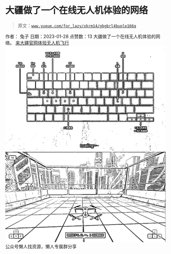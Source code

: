 # 大疆做了一个在线无人机体验的网络

> 原文：[`www.yuque.com/for_lazy/xkrm14/gbgbrl4buplp166q`](https://www.yuque.com/for_lazy/xkrm14/gbgbrl4buplp166q)

<ne-p id="ue2f16301" data-lake-id="ue2f16301"><ne-text id="u46145ccb">作者： 兔子</ne-text></ne-p> <ne-p id="uf52d751e" data-lake-id="uf52d751e"><ne-text id="u9edc8926">日期：2023-01-28</ne-text></ne-p> <ne-p id="uba38b4ba" data-lake-id="uba38b4ba"><ne-text id="ub414a392">点赞数：</ne-text><ne-text id="u5a1d68ec" ne-bold="true">13</ne-text></ne-p> <ne-hole id="ua81c4457" data-lake-id="ua81c4457"><ne-card data-card-name="hr" data-card-type="block" id="jBT6W" data-event-boundary="card"><ne-p id="u3e1bf6ed" data-lake-id="u3e1bf6ed"><ne-text id="uc3d15dd0">大疆做了一个在线无人机体验的网络。</ne-text> [<ne-text id="ucffe5e56">来大疆官网体验无人机飞行</ne-text>](https://start.dji.com/)</ne-p> <ne-p id="u432668fb" data-lake-id="u432668fb"><ne-card data-card-name="image" data-card-type="inline" id="G7cNC" data-event-boundary="card">![](img/6cd52284c2f415c495896a3c554446df.png)</ne-card></ne-p> <ne-p id="u2a268930" data-lake-id="u2a268930"><ne-card data-card-name="image" data-card-type="inline" id="WtAQX" data-event-boundary="card">![](img/ae21d2a7b5d6b4109796edc609e932b2.png)</ne-card></ne-p> <ne-hole id="u9579c653" data-lake-id="u9579c653"><ne-card data-card-name="hr" data-card-type="block" id="USCoV" data-event-boundary="card"><ne-p id="u483e7043" data-lake-id="u483e7043"><ne-text id="u8e9c1b53">公众号懒人找资源，懒人专属群分享</ne-text></ne-p></ne-card></ne-hole></ne-card></ne-hole>